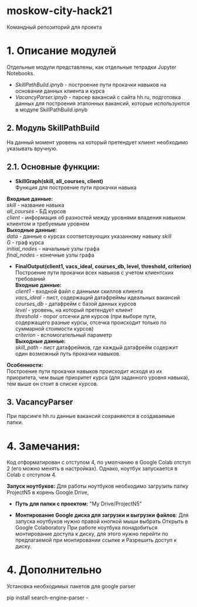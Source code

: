 # moskow-city-hack21
Командный репозиторий для проекта

# 1. Описание модулей
Отдельные модули представлены, как отдельные тетрадки Jupyter Notebooks.  

* *SkillPathBuild.ipnyb* - построение пути прокачки навыков на основании данных клиента и курса  
* *VacancyParser.ipnyb* - парсер вакансий с сайта hh.ru, подготовка данных для построения эталонных вакансий, которые используются в модуле SkillPathBuild.ipnyb  


## 2. Модуль SkillPathBuild
На данный момент уровень на который претендует клиент необходимо указывать вручную. 

## 2.1. Основные функции:
* **SkillGraph(skill, all_courses, client)**   
Функция для построение пути прокачки навыка  

**Входные данные:**  
*skill* - название навыка  
*all_courses* - БД курсов  
*client* - информация об разностей между уровнями владения навыком клиентом и требуемым уровнем  
**Выходные данные:**  
*data* - данные о курсах соответсвующих указанному навыку *skill*  
*G* - граф курса  
*initial_nodes* - начальные узлы графа  
*final_nodes* - конечные узлы графа  


* **FinalOutput(client1, vacs_ideal, courses_db, level, threshold, criterion)**   
Построение пути прокачки всех навыков с учетом клиентских требований    
**Входные данные:**   
*client1* - входной файл с данными скиллов клиента     
*vacs_ideal* - лист, содержащий датафреймы идеальных вакансий    
*courses_db* - датафрейм с базой данных курсов    
*level* - уровень, на который претендует клиент   
*threshold* - порог отсечки для курсов (при выборе пути, содержащего разные курсы, отсечка происходит только по суммарной стоимости курсов)    
*criterion* - вспомогательный параметр   
**Выходные данные:**  
*skill_path* - лист датафреймов, где каждый датафрейм  содержит один возможный путь прокачки навыков.

**Особенности:**  
Построение пути прокачки навыков происходит исходя из их приоритета, чем выше приоритет курса (для заданного уровня навыка), тем выше он стоит в списке курсов.  

## 3. VacancyParser
При парсинге hh.ru данные вакансий сохраняются в создаваемые папки.


# 4. Замечания: 
Код отформатирован с отступом 4, по умолчанию в Google Colab отступ 2 (его можно менять в настройках). 
Однако, ноутбук запускается в Colab с отступом 4.

**Запуск ноутбуков:** 
Для работы ноутбуков необходимо загрузить папку ProjectN5 в корень Google Drive, 
* **Путь для папки с проектом:** "My Drive/ProjectN5"

* **Монтирование Google диска для загрузки и выгрузки файлов**:
Для запуска ноутбуков нужно правой кнопкой мыши выбрать Открыть в Google Colaboratory
При работе ноутбука понадобиться монтирование доступа к диску, для этого
нужно перейти по предлагаемой при монтировании ссылке и Разрешить доступ к диску.

# 4. Дополнительно
Установка необходимых пакетов для google parser

pip install search-engine-parser - 


